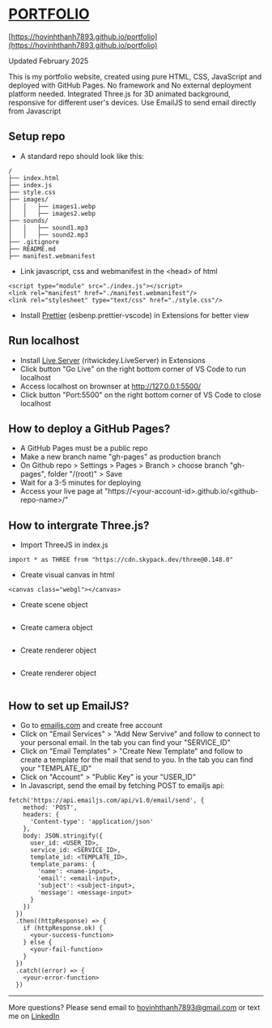 # [PORTFOLIO](https://hovinhthanh7893.github.io/portfolio)

[https://hovinhthanh7893.github.io/portfolio](https://hovinhthanh7893.github.io/portfolio)

Updated February 2025

This is my portfolio website, created using pure HTML, CSS, JavaScript and deployed with GitHub Pages. No framework and No external deployment platform needed. Integrated Three.js for 3D animated background, responsive for different user's devices. Use EmailJS to send email directly from Javascript

## Setup repo
- A standard repo should look like this:
```
/
├── index.html
├── index.js
├── style.css
├── images/
│   │   ├── images1.webp
│   │   ├── images2.webp
├── sounds/
│   │   ├── sound1.mp3
│   │   ├── sound2.mp3
├── .gitignore
├── README.md
├── manifest.webmanifest
```
- Link javascript, css and webmanifest in the \<head> of html
```
<script type="module" src="./index.js"></script>
<link rel="manifest" href="./manifest.webmanifest"/>
<link rel="stylesheet" type="text/css" href="./style.css"/>
```
- Install [Prettier](https://marketplace.visualstudio.com/items?itemName=esbenp.prettier-vscode) (esbenp.prettier-vscode) in Extensions for better view

## Run localhost
- Install [Live Server](https://marketplace.visualstudio.com/items?itemName=ritwickdey.LiveServer) (ritwickdey.LiveServer) in Extensions
- Click button "Go Live" on the right bottom corner of VS Code to run localhost
- Access localhost on brownser at http://127.0.0.1:5500/
- Click button "Port:5500" on the right bottom corner of VS Code to close localhost

## How to deploy a GitHub Pages?
- A GitHub Pages must be a public repo
- Make a new branch name "gh-pages" as production branch
- On Github repo > Settings > Pages > Branch > choose branch "gh-pages", folder "/(root)" > Save
- Wait for a 3-5 minutes for deploying
- Access your live page at "https://\<your-account-id>.github.io/\<github-repo-name>/"

## How to intergrate Three.js?
- Import ThreeJS in index.js
```
import * as THREE from "https://cdn.skypack.dev/three@0.148.0"
```
- Create visual canvas in html
```
<canvas class="webgl"></canvas>
```
- Create scene object
```

```
- Create camera object
```

```
- Create renderer object
```

```
- Create renderer object
```

```

## How to set up EmailJS?
- Go to [emailjs.com](https://www.emailjs.com/) and create free account
- Click on "Email Services" > "Add New Servive" and follow to connect to your personal email. In the tab you can find your "SERVICE_ID"
- Click on "Email Templates" > "Create New Template" and follow to create a template for the mail that send to you. In the tab you can find your "TEMPLATE_ID"
- Click on "Account" > "Public Key" is your "USER_ID"
- In Javascript, send the email by fetching POST to emailjs api:
```
fetch('https://api.emailjs.com/api/v1.0/email/send', {
    method: 'POST',
    headers: {
      'Content-type': 'application/json'
    },
    body: JSON.stringify({
      user_id: <USER_ID>,
      service_id: <SERVICE_ID>,
      template_id: <TEMPLATE_ID>,
      template_params: {
        'name': <name-input>,
        'email': <email-input>,
        'subject': <subject-input>,
        'message': <message-input>
      }
    })
  })
  .then((httpResponse) => {
    if (httpResponse.ok) {
      <your-success-function>
    } else {
      <your-fail-function>
    }
  })
  .catch((error) => {
    <your-error-function>
  })
```

---
More questions? Please send email to [hovinhthanh7893@gmail.com](mailto:hovinhthanh7893@gmail.com) or text me on [LinkedIn](https://www.linkedin.com/in/hovinhthanh7893/)